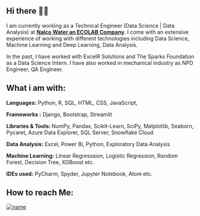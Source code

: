 ## Hi there 👋🏻

I am currently working as a Technical Engineer (Data Science | Data Analysis) at <a href="https://www.ecolab.com/nalco-water" target="_blank"><strong>Nalco Water an ECOLAB Company</strong></a>. I come with an extensive experience of working with different technologies including Data Science, Machine Learning and Deep Learning, Data Analysis.

In the past, I have worked with ExcelR Solutions and The Sparks Foundation as a Data Science Intern. I have also worked in mechanical industry as NPD Engineer, QA Engineer.

## What i am with:

<strong>Languages:</strong> Python, R, SQL, HTML, CSS, JavaScript, 

<strong>Frameworks :</strong> Django, Bootstrap, Streamlit

<strong>Libraries & Tools: </strong>NumPy, Pandas, Scikit-Learn, SciPy, Matplotlib, Seaborn, Pycaret, Azure Data Explorer, SQL Server, Snowflake Cloud

<strong>Data Analysis:</strong> Excel, Power Bi, Python, Exploratory Data Analysis

<strong>Machine Learning:</strong> Linear Regresssion, Logistic Regression, Random Forest, Decision Tree, XGBoost etc.

<strong>IDEs used:</strong> PyCharm, Spyder, Jupyter Notebook, Atom etc.


## How to reach Me:

[![name](https://selsdonprimary.com/2019/11/11/keeping-your-child-safe-when-using-whatsapp/)](https://api.whatsapp.com/send/?phone=919970352464&text&app_absent=0)
